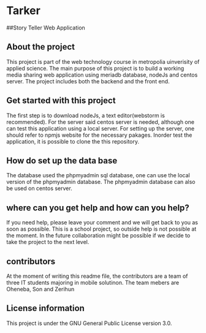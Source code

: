 # Tarker
##Story Teller Web Application

## About the project
This project is part of the web technology course in metropolia uinverisity of applied science. The main purpose of this project is to build a working media sharing web application using meriadb database, nodeJs and centos server. The project includes both the backend and the front end.

## Get started with this project
The first step is to download nodeJs, a text editor(webstorm is recommended). For the server said centos server is needed, although one can test this application using a local server. For setting up the server, one should refer to npmjs website for the necessary pakages. Inorder test the application, it is possible to clone the this repository.

## How do set up the data base
The database used the phpmyadmin sql database, one can use the local version of the phpmyadmin database. The phpmyadmin database can also be used on centos server.
## where can you get help and how can you help?
If you need help, please leave your comment and we will get back to you as soon as possible. This is a school project, so outside help is not possible at the moment. In the future collaboration might be possible if we decide to take the project to the next level.

## contributors 

At the moment of writing this readme file, the contributors are a team of three IT students majoring in mobile solutinon. The team mebers are Oheneba, Son and Zerihun

## License information 

This project is under the GNU General Public License version 3.0.


